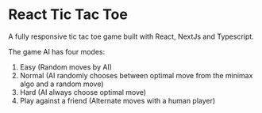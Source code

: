 # React Tic Tac Toe

A fully responsive tic tac toe game built with React, NextJs and Typescript.



The game AI has four modes:
1. Easy (Random moves by AI)
2. Normal (AI randomly chooses between optimal move from the minimax algo and a random move)
3. Hard (AI always choose optimal move)
4. Play against a friend (Alternate moves with a human player)

